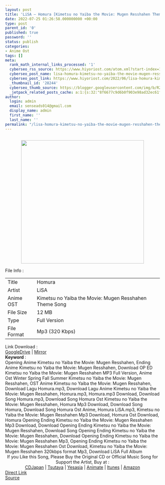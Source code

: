 ```yaml
---
layout: post
title: 'LiSA – Homura [Kimetsu no Yaiba the Movie: Mugen Resshahen Theme Song]'
date: 2022-07-25 01:26:58.000000000 +00:00
type: post
parent_id: '0'
published: true
password: ''
status: publish
categories:
- Anime Ost
tags: []
meta:
  rank_math_internal_links_processed: '1'
  cyberseo_rss_source: https://www.hiyoriost.com/atom.xml?start-index=1
  cyberseo_post_name: lisa-homura-kimetsu-no-yaiba-the-movie-mugen-resshahen-theme-song
  cyberseo_post_link: https://www.hiyoriost.com/2022/06/lisa-homura-kimetsu-no-yaiba-movie.html
  _thumbnail_id: '28244'
  cyberseo_thumb_source: https://blogger.googleusercontent.com/img/b/R29vZ2xl/AVvXsEhdKf9YxTfbNBn7_JEg0o91pDDBP2d9WXe2usJ45d0V-l49FCvjQhhFgz1xeUnbbrHT4dHG5ymSchuRN1SB5_n0q2X_z7ABQTztBefbCl1WLvwVpZabsCbhwgCRMdi5qKqBV0uxwXdTNnu1AGNhPrElvaeWuZ8aNPTg1g9AFvnJAYoRAueLvASf5fJ7/s400/cover%20-%202022-06-23T214359.759.jpg
  _jetpack_related_posts_cache: a:1:{s:32:"8f6677c9d6b0f903e98ad32ec61f8deb";a:2:{s:7:"expires";i:1663312224;s:7:"payload";a:3:{i:0;a:1:{s:2:"id";i:28239;}i:1;a:1:{s:2:"id";i:27829;}i:2;a:1:{s:2:"id";i:29796;}}}}
author:
  login: admin
  email: senseads014@gmail.com
  display_name: admin
  first_name: ''
  last_name: ''
permalink: "/lisa-homura-kimetsu-no-yaiba-the-movie-mugen-resshahen-theme-song/"
---
```

<div class="separator" style="clear: both"><a href="https://blogger.googleusercontent.com/img/b/R29vZ2xl/AVvXsEhdKf9YxTfbNBn7_JEg0o91pDDBP2d9WXe2usJ45d0V-l49FCvjQhhFgz1xeUnbbrHT4dHG5ymSchuRN1SB5_n0q2X_z7ABQTztBefbCl1WLvwVpZabsCbhwgCRMdi5qKqBV0uxwXdTNnu1AGNhPrElvaeWuZ8aNPTg1g9AFvnJAYoRAueLvASf5fJ7/s1500/cover%20-%202022-06-23T214359.759.jpg" style="display: block;padding: 1em 0;text-align: center"><img alt border="0" data-original-height="1332" data-original-width="1500" src="{{ site.baseurl }}/assets/2022/07/cover%20-%202022-06-23T214359.759.jpg" width="400" /></a></div>
<div class="linkdownload">File Info : </div>
<div class="info2" id="Info">
<table>
<tbody>
<tr>
<td class="tablex">Title </td>
<td>Homura</td>
</tr>
<tr>
<td class="tablex">Artist </td>
<td>LiSA</td>
</tr>
<tr>
<td class="tablex">Anime OST </td>
<td>Kimetsu no Yaiba the Movie: Mugen Resshahen Theme Song</td>
</tr>
<tr>
<td class="tablex">File Size </td>
<td>12 MB</td>
</tr>
<tr>
<td class="tablex">Type </td>
<td>Full Version</td>
</tr>
<tr>
<td class="tablex">File Format </td>
<td>Mp3 (320 Kbps)</td>
</tr>
</tbody>
</table>
</div>
<div class="linkdownload">Link Download : </div>
<div class="listdl"><a href="https://drive.google.com/file/d/1FrvcFIzXXjtBnp7dC83Z4vsTj-bE_U1R/view?usp=drivesdk" rel="nofollow noopener" target="_blank">GoogleDrive</a> | <a href="https://mir.cr/5R049OXO" rel="nofollow noopener" target="_blank">Mirror</a></div>
<div class="keywordz"><b>Keyword </b> :
<div class="tagser">Opening Anime Kimetsu no Yaiba the Movie: Mugen Resshahen, Ending Anime Kimetsu no Yaiba the Movie: Mugen Resshahen, Download OP ED Kimetsu no Yaiba the Movie: Mugen Resshahen MP3 Full Version, Anime Ost Winter Spring Fall Summer Kimetsu no Yaiba the Movie: Mugen Resshahen, OST Anime Kimetsu no Yaiba the Movie: Mugen Resshahen, Download Lagu Homura.mp3, Download Lagu Anime Kimetsu no Yaiba the Movie: Mugen Resshahen, Homura.mp3, Homura.mp3 Download, Download Song Homura.mp3, Download Song Homura Ost Kimetsu no Yaiba the Movie: Mugen Resshahen, Homura Mp3 Download, Download Song Homura, Download Song Homura Ost Anime, Homura LiSA.mp3, Kimetsu no Yaiba the Movie: Mugen Resshahen Mp3 Download, Homura Ost Download, Homura Opening Ending Kimetsu no Yaiba the Movie: Mugen Resshahen Mp3 Download, Download Opening Ending Kimetsu no Yaiba the Movie: Mugen Resshahen, Download Song Opening Ending Kimetsu no Yaiba the Movie: Mugen Resshahen, Download Opening Ending Kimetsu no Yaiba the Movie: Mugen Resshahen Mp3, Opening Ending Kimetsu no Yaiba the Movie: Mugen Resshahen Ost Download, Kimetsu no Yaiba the Movie: Mugen Resshahen 320kbps format Mp3, Download LiSA Full Album</div>
</div>
<div class="buycd" align="center">If you Like this Song, Please Buy the Original CD or Official Music Song for Support the Artist, Buy at : <br /><a href="https://www.cdjapan.co.jp/" target="_blank" rel="noopener">CDJapan</a> | <a href="https://shop.tsutaya.co.jp/" target="_blank" rel="noopener">Tsutaya</a> | <a href="https://www.yesasia.com/" target="_blank" rel="noopener">Yesasia</a> | <a href="https://www.animate-onlineshop.jp/" target="_blank" rel="noopener">Animate</a> | <a href="https://www.apple.com/jp/itunes" target="_blank" rel="noopener">Itunes</a> | <a href="https://amazon.co.jp/" target="_blank" rel="noopener">Amazon</a>
</div>
<div class="divbtn"> <a href="https://handymansurrender.com/fihup8buzv?key=94550f7ce39444073321dde3b8782f97" class="btn"><i class="fa fa-download"></i> Direct Link</a> <br /><a href="https://www.hiyoriost.com/2022/06/lisa-homura-kimetsu-no-yaiba-movie.html">Source</a> </div>
